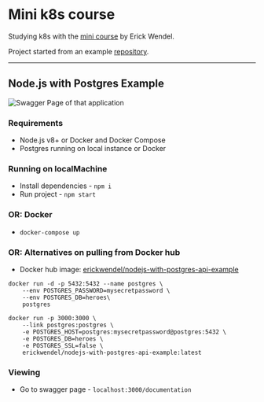 # Mini k8s course

Studying k8s with the [mini course](https://youtu.be/eXKg9B5ooaY) by Erick Wendel.

Project started from an example [repository](https://github.com/ErickWendel/nodejs-with-postgres-api-example).

---

## Node.js with Postgres Example

<img
    src="https://i.imgur.com/jUeBAiH.png"
    alt="Swagger Page of that application"
    title="Swagger Page of that application" />

### Requirements

- Node.js v8+ or Docker and Docker Compose
- Postgres running on local instance or Docker

### Running on localMachine

- Install dependencies - `npm i`
- Run project - `npm start`

### OR: Docker

- `docker-compose up`

### OR: Alternatives on pulling from Docker hub

- Docker hub image: [erickwendel/nodejs-with-postgres-api-example](https://hub.docker.com/r/erickwendel/nodejs-with-postgres-api-example/)

```shell
docker run -d -p 5432:5432 --name postgres \
    --env POSTGRES_PASSWORD=mysecretpassword \
    --env POSTGRES_DB=heroes\
    postgres
```

```shell
docker run -p 3000:3000 \
    --link postgres:postgres \
    -e POSTGRES_HOST=postgres:mysecretpassword@postgres:5432 \
    -e POSTGRES_DB=heroes \
    -e POSTGRES_SSL=false \
    erickwendel/nodejs-with-postgres-api-example:latest
```

### Viewing

- Go to swagger page - `localhost:3000/documentation`
